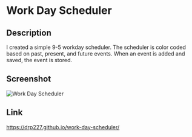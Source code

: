 # Work Day Scheduler

## Description
I created a simple 9-5 workday scheduler. The scheduler is color coded based on past, present, and future events. 
When an event is added and saved, the event is stored.

## Screenshot

![Work Day Scheduler](https://user-images.githubusercontent.com/109008159/185291031-83ff33d2-3a77-4b0f-b87d-96dea796b824.png)

## Link
https://drp227.github.io/work-day-scheduler/
